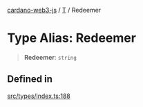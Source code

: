 [cardano-web3-js](../../../index.md) / [T](../index.md) / Redeemer

# Type Alias: Redeemer

> **Redeemer**: `string`

## Defined in

[src/types/index.ts:188](https://github.com/xray-network/cardano-web3-js/blob/0efa60054f9e70c553f4bc789b93f1afba32576f/src/types/index.ts#L188)
